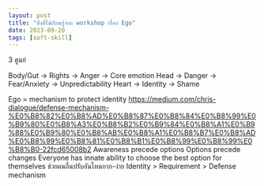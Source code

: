 ```yaml
---
layout: post
title: "สิ่งที่ได้เรียนรู้จาก workshop เรื่อง Ego"
date: 2023-09-20
tags: [soft-skill]
---
```


3 ศูนย์

Body/Gut -> Rights -> Anger -> Core emotion
Head -> Danger -> Fear/Anxiety -> Unpredictability
Heart -> Identity -> Shame

Ego = mechanism to protect identity
https://medium.com/chris-dialogue/defense-mechanism-%E0%B8%82%E0%B8%AD%E0%B8%87%E0%B8%84%E0%B8%99%E0%B9%80%E0%B8%A3%E0%B8%B2%E0%B9%84%E0%B8%A1%E0%B9%88%E0%B9%80%E0%B8%AB%E0%B8%A1%E0%B8%B7%E0%B8%AD%E0%B8%99%E0%B8%81%E0%B8%B1%E0%B8%99%E0%B8%99%E0%B8%B0-22fcd65008b2
Awareness precede options
Options precede changes
Everyone has innate ability to choose the best option for themselves
ช่วยคนอื่นปรับอันไหนยาก-ง่าย Identity > Requirement > Defense mechanism
